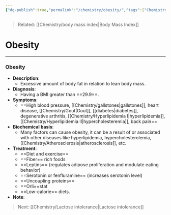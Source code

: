 ```yaml
---
{"dg-publish":true,"permalink":"/chemistry/obesity/","tags":["Chemistry/Biochemistry","Metabolic_Disorders","Disease"]}
---
```


> Related: [[Chemistry/body mass index\|Body Mass Index]]

# Obesity
---

### Obesity
- **Description**: 
	- Excessive amount of body fat in relation to lean body mass.
- **Diagnosis**: 
	- Having a BMI greater than ==29.9==.
- **Symptoms**: 
	- ==High blood pressure, [[Chemistry/gallstones\|gallstones]], heart disease, [[Chemistry/Gout\|Gout]], [[diabetes\|diabetes]], degenerative arthritis, [[Chemistry/Hyperlipidemia I\|hyperlipidemia]], [[Chemistry/Hyperlipidemia II\|hypercholesteremia]], back pain==
- **Biochemical basis**: 
	- Many factors can cause obesity, it can be a result of or associated with other diseases like hyperlipidemia, hypercholesterolemia, [[Chemistry/Atherosclerosis\|atherosclerosis]], etc.
- **Treatment**: 
	- ==Diet and exercise== 
	- ==Fiber== rich foods 
	- ==Leptins== (regulates adipose proliferation and modulate eating behavior)
	- ==Serotonin or fenfluramine== (increases serotonin level) 
	- ==Uncoupling proteins== 
	- ==Orli==stat
	- ==Low-calorie== diets.
- **Note**: 
<!--ID: 1729675532257-->


> Next: [[Chemistry/Lactose intolerance\|Lactose intolerance]]